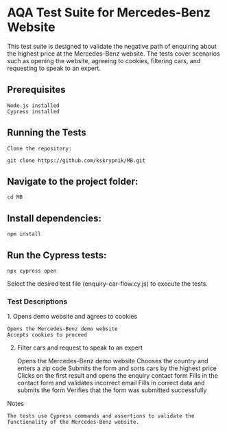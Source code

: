 <h1>AQA Test Suite for Mercedes-Benz Website</h1>

This test suite is designed to validate the negative path of enquiring about the highest price at the Mercedes-Benz website. The tests cover scenarios such as opening the website, agreeing to cookies, filtering cars, and requesting to speak to an expert.

<h2>Prerequisites</h2> 

    Node.js installed
    Cypress installed


<h2>Running the Tests</h2>

    Clone the repository:

    git clone https://github.com/kskrypnik/MB.git

<h2>Navigate to the project folder:</h2>

    cd MB

<h2>Install dependencies:</h2>

    npm install

<h2>Run the Cypress tests:</h2>

    npx cypress open

Select the desired test file (enquiry-car-flow.cy.js) to execute the tests.

<h3>Test Descriptions</h3>
1. Opens demo website and agrees to cookies

    Opens the Mercedes-Benz demo website
    Accepts cookies to proceed

2. Filter cars and request to speak to an expert

    Opens the Mercedes-Benz demo website
    Chooses the country and enters a zip code
    Submits the form and sorts cars by the highest price
    Clicks on the first result and opens the enquiry contact form
    Fills in the contact form and validates incorrect email
    Fills in correct data and submits the form
    Verifies that the form was submitted successfully

Notes

    The tests use Cypress commands and assertions to validate the functionality of the Mercedes-Benz website.
